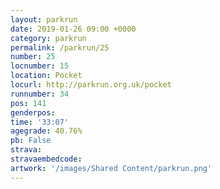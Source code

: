 ```yaml
---
layout: parkrun
date: 2019-01-26 09:00 +0000
category: parkrun
permalink: /parkrun/25
number: 25
locnumber: 15
location: Pocket
locurl: http://parkrun.org.uk/pocket
runnumber: 34
pos: 141
genderpos: 
time: '33:07'
agegrade: 40.76%
pb: False
strava: 
stravaembedcode:
artwork: '/images/Shared Content/parkrun.png'
---
```

